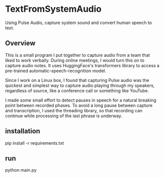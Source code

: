# TextFromSystemAudio
Using Pulse Audio, capture system sound and convert human speech to text.

## Overview
This is a small program I put together to capture audio from a team that liked to work verbally.
During online meetings, I would turn this on to capture audio notes. It uses HuggingFace's transformers
library to access a pre-trained automatic-speech-recognition model. 

Since I work on a Linux box, I found that capturing Pulse audio was the quickest and simplest way to capture 
audio playing through my speakers, regardless of source, like a conference call or something like YouTube.

I made some small effort to detect pauses in speech for a natural breaking point between recorded phases. 
To avoid a long pause between capture and transcription, I used the threading library, so that recording can 
continue while processing of the last phrase is underway.

## installation
pip install -r requirements.txt

## run
python main.py
